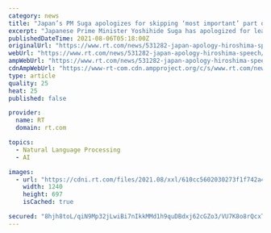 ```yaml
---
category: news
title: "Japan’s PM Suga apologizes for skipping ‘most important’ part of Hiroshima atomic bombing anniversary speech"
excerpt: "Japanese Prime Minister Yoshihide Suga has apologized for leaving out parts of a speech to commemorate the American atomic bombing of Hiroshima 76 years ago, with reports suggesting he skipped a page by mistake."
publishedDateTime: 2021-08-06T05:18:00Z
originalUrl: "https://www.rt.com/news/531282-japan-apology-hiroshima-speech/"
webUrl: "https://www.rt.com/news/531282-japan-apology-hiroshima-speech/"
ampWebUrl: "https://www.rt.com/news/531282-japan-apology-hiroshima-speech/amp/"
cdnAmpWebUrl: "https://www-rt-com.cdn.ampproject.org/c/s/www.rt.com/news/531282-japan-apology-hiroshima-speech/amp/"
type: article
quality: 25
heat: 25
published: false

provider:
  name: RT
  domain: rt.com

topics:
  - Natural Language Processing
  - AI

images:
  - url: "https://cdni.rt.com/files/2021.08/xxl/610cc5602030273f1f742a41.JPG"
    width: 1240
    height: 697
    isCached: true

secured: "8hjh8toL/qiN9Mp32jLwiBi7nIkkMMd1h9quDBdxj62cGZo3/VU7K8o8rQcxT3Mo6o2ApXvZCOj8V0psRg4jv2BvRUtpUWrmLnmUYcBI5jk3NLIMrYspUf2Avkm84dU16tqIRHvmld+FQtOb1fnCU2rkPBARJCGrI7q8UoDG415K1yjhd+sg3gGyzauLz981jJlzwGLppmj5XNRdfJ6lxb+LMD+daJt3rJXdqFWD11l76Ot4969U51QVraNiVfErPf2lmeGCH+6QaH1OA6EABpU1ZtbxIFykV/X1TnSRyrlWWt6TwKpJNXfHDQEtdQgiJBHYsAizaV2E3kDSoPpUAtDbibVj67rvdjvWluNSg6o=;IzRbupkj7QrBNrq6dJSKwA=="
---
```


